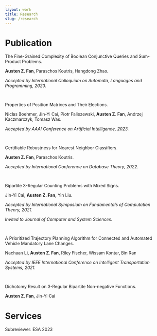 ```yaml
---
layout: work
title: Research
slug: /research
---
```


# Publication
The Fine-Grained Complexity of Boolean Conjunctive Queries and Sum-Product Problems.

**Austen Z. Fan**, Paraschos Koutris, Hangdong Zhao.

*Accepted by International Colloquium on Automata, Languages and Programming, 2023.*

<br />

Properties of Position Matrices and Their Elections.

Niclas Boehmer, Jin-Yi Cai, Piotr Faliszewski, **Austen Z. Fan**, Andrzej Kaczmarczyk, Tomasz Was.

*Accepted by AAAI Conference on Artificial Intelligence, 2023.*

<br />

Certifiable Robustness for Nearest Neighbor Classifiers.

**Austen Z. Fan**, Paraschos Koutris.

*Accepted by International Conference on Database Theory, 2022.*

<br />

Bipartite 3-Regular Counting Problems with Mixed Signs.

Jin-Yi Cai, **Austen Z. Fan**, Yin Liu.

*Accepted by International Symposium on Fundamentals of Computation Theory, 2021.* 

*Invited to Journal of Computer and System Sciences.*

<br />

A Prioritized Trajectory Planning Algorithm for Connected and Automated Vehicle Mandatory Lane Changes.

Nachuan Li, **Austen Z. Fan**, Riley Fischer, Wissam Kontar, Bin Ran

*Accepted by IEEE International Conference on Intelligent Transportation Systems, 2021.*

<br />

Dichotomy Result on 3-Regular Bipartite Non-negative Functions.

**Austen Z. Fan**, Jin-Yi Cai

# Services
Subreviewer: ESA 2023

